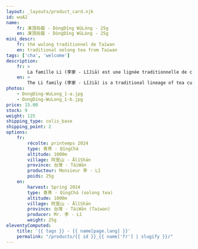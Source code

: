 ```yaml
---
layout: _layouts/product_card.njk
id: wuA2
name:
    fr: 凍頂烏龍 - DòngDǐng WūLóng - 25g
    en: 凍頂烏龍 - DòngDǐng WūLóng - 25g
mini_descr:
    fr: thé wulong traditionnel de Taïwan
    en: traditional oolong tea from Taiwan
tags: ['cha', 'welcome']
description: 
    fr: >
        La famille Li (李家 - LǐJiā) est une lignée traditionnelle de cultivateurs et de producteurs de thé, transmise de génération en génération. Leurs plantations se trouvent principalement dans la région de 鹿谷 - LùGǔ<!--more-->, dans les montagnes de 阿里山 - ĀLǐShān, au centre de Taïwan. 凍頂烏龍茶 - DòngDǐng WūLóngChá a une histoire de plus de cent ans et est l’un des thés les plus renommés de Taïwan. Beaucoup de gens pensent que « Dong Ding » est le nom d’une marque de thé, mais en réalité, 凍頂 - DòngDǐng est le nom d’une montagne. La montagne 凍頂 - DòngDǐng est située dans le canton de 鹿谷 - LùGǔ, dans le comté de 南投 - NánTóu), au sud de Taïwan.
    en: >
        The Li family (李家 - LǐJiā) is a traditional lineage of tea cultivators and producers, passed down from generation to generation. Their plantations are mainly located in the region of 鹿谷 - LùGǔ<!--more-->, in the mountains of 阿里山 - ĀLǐShān, in central Taiwan. 凍頂烏龍茶 - DòngDǐng WūLóngChá has a history of more than one hundred years and is one of Taiwan's most renowned teas. Many people think that "Dong Ding" is the name of a tea brand, but in reality, 凍頂 - DòngDǐng is the name of a mountain. The mountain 凍頂 - DòngDǐng is located in the canton of 鹿谷 - LùGǔ, in the county of 南投 - NánTóu, in southern Taiwan.
photos:
    - DongDing-WuLong_1-a.jpg
    - DongDing-WuLong_1-b.jpg
price: 15.00
stock: 9
weight: 125
shipping_type: colis_base
shipping_point: 2
options:
    fr:
        récolte: printemps 2024
        type: 青茶 - QīngChá
        altitude: 1000m
        village: 阿里山 - ĀlǐShān
        province: 台灣 - TáiWān
        producteur: Monsieur 李 - Lǐ
        poids: 25g
    en:
        harvest: Spring 2024
        type: 青茶 - QīngChá (oolong tea)
        altitude: 1000m
        village: 阿里山 - ĀlǐShān
        province: 台灣 - TáiWān (Taiwan)
        producer: Mr. 李 - Lǐ
        weight: 25g
eleventyComputed:
    title: '{{ tags }} - {{ name[page.lang] }}'
    permalink: "/products/{{ id }}_{{ name['fr'] | slugify }}/"
---
```

